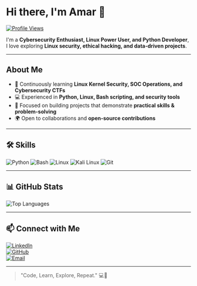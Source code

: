 # Hi there, I'm Amar 👋

[![Profile Views](https://komarev.com/ghpvc/?username=535amar&color=blueviolet)](https://github.com/535amar)

I'm a **Cybersecurity Enthusiast, Linux Power User, and Python Developer**, I love exploring **Linux security, ethical hacking, and data-driven projects**.  

---

##  About Me
- 🌱 Continuously learning **Linux Kernel Security, SOC Operations, and Cybersecurity CTFs**  
- 💻 Experienced in **Python, Linux, Bash scripting, and security tools**  
- 🎯 Focused on building projects that demonstrate **practical skills & problem-solving**  
- 🌍 Open to collaborations and **open-source contributions**  

---

## 🛠️ Skills

![Python](https://img.shields.io/badge/-Python-FFD43B?style=for-the-badge&logo=python&logoColor=blue)
![Bash](https://img.shields.io/badge/-Bash-4EAA25?style=for-the-badge&logo=gnu-bash&logoColor=white)
![Linux](https://img.shields.io/badge/-Linux-FCC624?style=for-the-badge&logo=linux&logoColor=black)
![Kali Linux](https://img.shields.io/badge/-Kali_Linux-557C94?style=for-the-badge&logo=kalilinux&logoColor=white)
![Git](https://img.shields.io/badge/-Git-F05032?style=for-the-badge&logo=git&logoColor=white)

---

## 📊 GitHub Stats

![Top Languages](https://github-readme-stats.vercel.app/api/top-langs/?username=535amar&layout=compact&theme=radical)

---

## 📫 Connect with Me

[![LinkedIn](https://img.shields.io/badge/LinkedIn-0A66C2?style=for-the-badge&logo=linkedin&logoColor=white)](https://www.linkedin.com/in/amarjith-r-h-9900681ab)  
[![GitHub](https://img.shields.io/badge/GitHub-181717?style=for-the-badge&logo=github&logoColor=white)](https://github.com/535amar)  
[![Email](https://img.shields.io/badge/Email-D14836?style=for-the-badge&logo=gmail&logoColor=white)](mailto:amarjithrh535@gmail.com)  

---

> "Code, Learn, Explore, Repeat." 💻🚀
